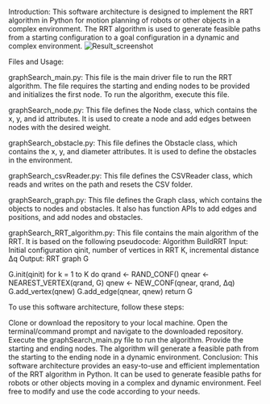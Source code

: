Introduction:
This software architecture is designed to implement the RRT algorithm in Python for motion planning of robots or other objects in a complex environment. The RRT algorithm is used to generate feasible paths from a starting configuration to a goal configuration in a dynamic and complex environment.
![Result_screenshot](https://user-images.githubusercontent.com/96496279/222940489-67e2d0a5-fb27-4510-9b92-dcb65b993c3a.png)



Files and Usage:

graphSearch_main.py: This file is the main driver file to run the RRT algorithm. The file requires the starting and ending nodes to be provided and initializes the first node. To run the algorithm, execute this file.

graphSearch_node.py: This file defines the Node class, which contains the x, y, and id attributes. It is used to create a node and add edges between nodes with the desired weight.

graphSearch_obstacle.py: This file defines the Obstacle class, which contains the x, y, and diameter attributes. It is used to define the obstacles in the environment.

graphSearch_csvReader.py: This file defines the CSVReader class, which reads and writes on the path and resets the CSV folder.

graphSearch_graph.py: This file defines the Graph class, which contains the objects to nodes and obstacles. It also has function APIs to add edges and positions, and add nodes and obstacles.

graphSearch_RRT_algorithm.py: This file contains the main algorithm of the RRT. It is based on the following pseudocode:
Algorithm BuildRRT
Input: Initial configuration qinit, number of vertices in RRT K, incremental distance Δq
Output: RRT graph G

G.init(qinit)
for k = 1 to K do
qrand ← RAND_CONF()
qnear ← NEAREST_VERTEX(qrand, G)
qnew ← NEW_CONF(qnear, qrand, Δq)
G.add_vertex(qnew)
G.add_edge(qnear, qnew)
return G

To use this software architecture, follow these steps:

Clone or download the repository to your local machine.
Open the terminal/command prompt and navigate to the downloaded repository.
Execute the graphSearch_main.py file to run the algorithm.
Provide the starting and ending nodes.
The algorithm will generate a feasible path from the starting to the ending node in a dynamic environment.
Conclusion:
This software architecture provides an easy-to-use and efficient implementation of the RRT algorithm in Python. It can be used to generate feasible paths for robots or other objects moving in a complex and dynamic environment. Feel free to modify and use the code according to your needs.
